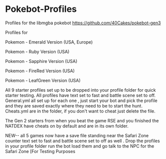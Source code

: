 # Pokebot-Profiles
Profiles for the libmgba pokebot https://github.com/40Cakes/pokebot-gen3

Profiles for 

Pokemon - Emerald Version (USA, Europe)

Pokemon - Ruby Version (USA)

Pokemon - Sapphire Version (USA)

Pokemon - FireRed Version (USA)

Pokemon - LeafGreen Version (USA)


All 9 starter profiles set up to be dropped into your profile folder for quick starter testing. 
All profiles have  text set to fast and battle scene set to off.
General.yml all set up for each one , just start your bot and pick the profile and they are saved exactly where they need to be to start the hunt.
Cheats.yml are in the folder, if you don't want to cheat just delete the file.


The Gen 2 starters from when you beat the game RSE and you finished the NATDEX have cheats on by default and are in its own folder.

NEW--  all 5 games now have a save file standing near the Safari Zone counter text set to fast and battle scene set to off as well . Drop the profiles in your profile folder run the bot load them and  go talk to the NPC for the Safari Zone [For Testing Purposes

